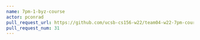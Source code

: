 ```yaml
---
name: 7pm-1-byz-course
actor: pconrad
pull_request_url: https://github.com/ucsb-cs156-w22/team04-w22-7pm-courses/pull/31
pull_request_num: 31
---
```

